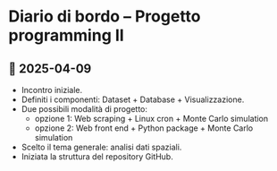 # Diario di bordo – Progetto programming II

## 📅 2025-04-09
- Incontro iniziale.
- Definiti i componenti: Dataset + Database + Visualizzazione.
- Due possibili modalità di progetto:
  - opzione 1: Web scraping + Linux cron + Monte Carlo simulation
  - opzione 2: Web front end + Python package + Monte Carlo simulation
- Scelto il tema generale: analisi dati spaziali.
- Iniziata la struttura del repository GitHub.



